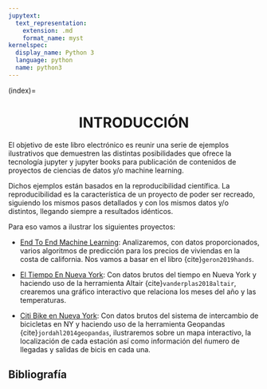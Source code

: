 ```yaml
---
jupytext:
  text_representation:
    extension: .md
    format_name: myst
kernelspec:
  display_name: Python 3
  language: python
  name: python3
---
```


(index)=

# <center>INTRODUCCIÓN<center/>

El objetivo de este libro electrónico es reunir una serie de ejemplos ilustrativos que demuestren las distintas posibilidades que ofrece la tecnología
jupyter y jupyter books para publicación de contenidos de proyectos de ciencias de datos y/o machine learning.

Dichos ejemplos están basados en la reproducibilidad científica. La reproducibilidad es la característica de un proyecto de poder ser recreado, 
siguiendo los mismos pasos detallados y con los mismos datos y/o distintos, llegando siempre a resultados idénticos.

Para eso vamos a ilustrar los siguientes proyectos:

- [End To End Machine Learning](https://argimiro-eworo.github.io/TFG/docs/end2end.html): Analizaremos, con datos proporcionados,
varios algoritmos de predicción para los precios de viviendas en la costa de california. Nos vamos a basar en el libro {cite}`geron2019hands`.

- [El Tiempo En Nueva York](https://argimiro-eworo.github.io/TFG/docs/Capitulo_altair.html): Con datos brutos del tiempo en Nueva York y haciendo 
uso de la herramienta Altair {cite}`vanderplas2018altair`, crearemos una gráfico interactivo que relaciona los meses del año y las temperaturas.

- [Citi Bike en Nueva York](https://argimiro-eworo.github.io/TFG/docs/capitulo_geopandas.html): Con datos brutos del sistema de intercambio de 
bicicletas en NY y haciendo uso de la herramienta Geopandas {cite}`jordahl2014geopandas`, ilustraremos sobre un  mapa interactivo, la localización de cada estación así como información del
ńumero de llegadas y salidas de bicis en cada una.

## Bibliografía

```{bibliography} ../_bibliography/references.bib
``` 


